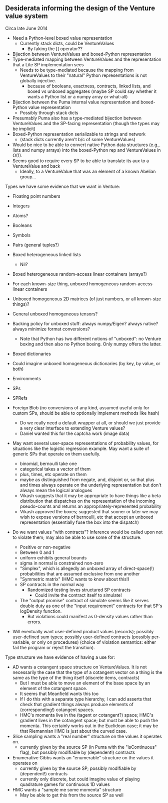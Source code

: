 Desiderata informing the design of the Venture value system
-----------------------------------------------------------

Circa late June 2014

- Need a Python-level boxed value representation
  - Currently stack dicts, could be VentureValues
    - By faking the [] operator??
- Bijection between VentureValues and boxed-Python representation
- Type-mediated mapping between VentureValues and the representation
  that a Lite SP implementation sees
  - Needs to be type-mediated because the mapping from VentureValues
    to their "natural" Python representations is not globally
    injective.
    - because of booleans, exactness, contracts, linked lists, and
      boxed vs unboxed aggregates (maybe SP could say whether it wants
      a Python list or a numpy array or what-all)
- Bijection between the Puma internal value representation and
  boxed-Python value representation
  - Possibly through stack dicts
- Presumably Puma also has a type-mediated bijection between
  VentureValues and the SP-facing representation (though the types may
  be implicit)
- Boxed-Python representation serializable to strings and network
  - (stack dicts currently aren't b/c of some VentureValues)
- Would be nice to be able to convert native Python data structures
  (e.g., lists and numpy arrays) into the boxed-Python rep and
  VentureValues in O(1).
- Seems good to require every SP to be able to translate its aux
  to a VentureValue and back
  - Ideally, to a VentureValue that was an element of a known Abelian group...

Types we have some evidence that we want in Venture:
- Floating point numbers
- Integers
- Atoms?
- Booleans
- Symbols
- Pairs (general tuples?)
- Boxed heterogeneous linked lists
  - Nil?
- Boxed heterogeneous random-access linear containers (arrays?)
- For each known-size thing, unboxed homogeneous random-access linear containers
- Unboxed homogeneous 2D matrices (of just numbers, or all known-size things)?
- General unboxed homogeneous tensors?
- Backing policy for unboxed stuff: always numpy/Eigen? always native?
  always minimize format conversions?
  - Note that Python has two different notions of "unboxed": no Venture boxing
    and then also no Python boxing.  Only numpy offers the latter.
- Boxed dictionaries
- Could imagine unboxed homogeneous dictionaries (by key, by value, or both)
- Environments
- SPs
- SPRefs
- Foreign Blob (no conversions of any kind, assumed useful only for
  custom SPs, should be able to optionally implement methods like hash)
  - Do we really need a default wrapper at all, or should we just
    provide a very clear interface to extending Venture values?
  - Daniel wanted this for the captcha work (image data)
- May want several user-space representations of probability values,
  for situations like the logistic regression example.  May want a
  suite of generic SPs that operate on them usefully.
  - binomial, bernoulli take one
  - categorical takes a vector of them
  - plus, times, etc operate on them
  - maybe as distinguished from negate, and, disjoint or, so that
    plus and times always operate on the underlying representation
    but don't always mean the logical analogues
  - Vikash suggests that it may be appropriate to have things like a
    beta distribution that dispatches on the representation of the
    incoming pseudo-counts and returns an appropriately-represented
    probability
  - Vikash approved the boxes; suggested that sooner or later we may
    wish to expose versions of bernoulli, etc that accept an unboxed
    representation (essentially fuse the box into the dispatch)
- Do we want values "with contracts"?  Inference would be called upon
  not to violate them; may also be able to use some of the structure.
  - Positive or non-negative
  - Between 0 and 1
  - uniform exhibits general bounds
  - sigma in normal is constrained non-zero
  - "Simplex", which is allegedly an unboxed array of direct-space(!)
    probabilities that are assumed exclusive from one another
  - "Symmetric matrix" (HMC wants to know about this!)
  - SP contracts in the normal way
    - Randomized testing loves structured SP contracts
      - Could invite the contract itself to simulate!
  - The "output promise" contract of simulate seems like it serves
    double duty as one of the "input requirement" contracts for that
    SP's logDensity function.
    - But violations could manifest as 0-density values rather than
      errors.

- Will eventually want user-defined product values (records); possibly
  user-defined sum types; possibly user-defined contracts (possibly
  per-variable, or only on procedures) (choice of violation semantics:
  either fail the program or reject the transition).

Type structure we have evidence of having a use for:
- AD wants a cotangent space structure on VentureValues.  It is not
  necessarily the case that the type of a cotangent vector on a thing
  is the same as the type of the thing itself (discrete items, contracts)
  - But I must be able to move an element of the base space by an
    element of the cotangent space.
  - It seems that Meanfield wants this too
  - If I do this with a separate type hierarchy, I can add asserts
    that check that gradient things always produce elements of
    (corresponding!)  cotangent spaces.
  - HMC's momenta live in the (tagent or cotangent?) space; HMC's
    gradient lives in the cotangent space; but must be able to push
    the momenta.  This certainly works out in the Euclidean case; it
    may be that Riemannian HMC is just about the curved case.
- Slice sampling wants a "real number" structure on the values it
  operates on.
  - currently given by the source SP (in Puma with the "isContinuous"
    flag), but possibly modifiable by (dependent!) contracts
- Enumerative Gibbs wants an "enumerable" structure on the values it
  operates on
  - currently given by the source SP; possibly modifiable by
    (dependent!) contracts
  - currently only discrete, but could imagine value of playing
    quadrature games for continuous 1D values
- HMC wants a "sample me some momenta" structure
  - May be able to get this from the source SP as well
